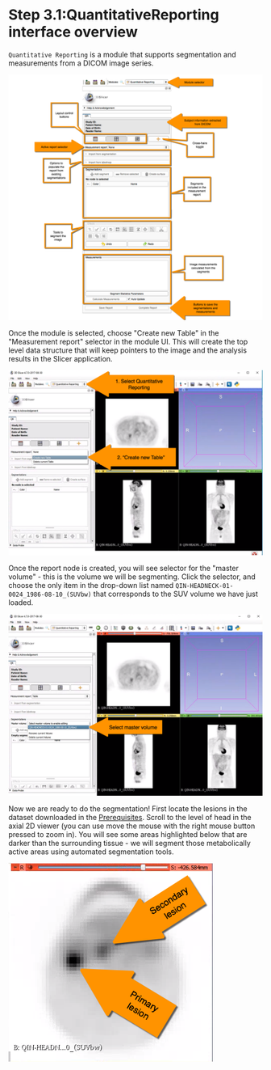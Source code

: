 # Step 3.1:QuantitativeReporting interface overview

`Quantitative Reporting` is a module that supports segmentation and measurements from a DICOM image series.

![](../../.gitbook/assets/qr-ui.png)

Once the module is selected, choose "Create new Table" in the "Measurement report" selector in the module UI. This will create the top level data structure that will keep pointers to the image and the analysis results in the Slicer application.

![](../../.gitbook/assets/select-qr.png)

Once the report node is created, you will see selector for the "master volume" - this is the volume we will be segmenting. Click the selector, and choose the only item in the drop-down list named `QIN-HEADNECK-01-0024_1986-08-10_(SUVbw)` that corresponds to the SUV volume we have just loaded.

![](../../.gitbook/assets/select-master.png)

Now we are ready to do the segmentation! First locate the lesions in the dataset downloaded in the [Prerequisites](../../prerequisites/). Scroll to the level of head in the axial 2D viewer \(you can use move the mouse with the right mouse button pressed to zoom in\). You will see some areas highlighted below that are darker than the surrounding tissue - we will segment those metabolically active areas using automated segmentation tools.

![](../../.gitbook/assets/pt-lesion.png)

